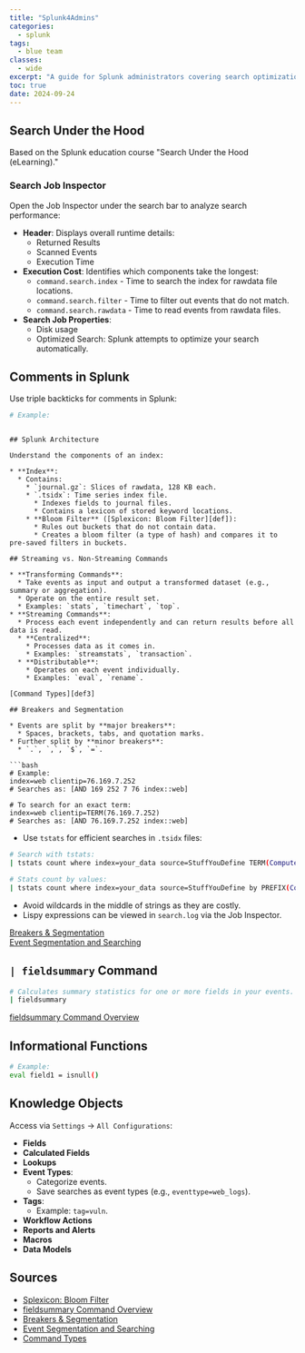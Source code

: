 ```yaml
---
title: "Splunk4Admins"
categories: 
  - splunk
tags:
  - blue team
classes: 
  - wide
excerpt: "A guide for Splunk administrators covering search optimization, architecture, and commands."
toc: true
date: 2024-09-24
---
```


## Search Under the Hood

Based on the Splunk education course "Search Under the Hood (eLearning)."

### Search Job Inspector

Open the Job Inspector under the search bar to analyze search performance:

* **Header**: Displays overall runtime details:
  * Returned Results
  * Scanned Events
  * Execution Time
* **Execution Cost**: Identifies which components take the longest:
  * `command.search.index` - Time to search the index for rawdata file locations.
  * `command.search.filter` - Time to filter out events that do not match.
  * `command.search.rawdata` - Time to read events from rawdata files.
* **Search Job Properties**:
  * Disk usage
  * Optimized Search: Splunk attempts to optimize your search automatically.

## Comments in Splunk

Use triple backticks for comments in Splunk:

```bash
# Example:
```
```

## Splunk Architecture

Understand the components of an index:

* **Index**:
  * Contains:
    * `journal.gz`: Slices of rawdata, 128 KB each.
    * `.tsidx`: Time series index file.
      * Indexes fields to journal files.
      * Contains a lexicon of stored keyword locations.
    * **Bloom Filter** ([Splexicon: Bloom Filter][def]):
      * Rules out buckets that do not contain data.
      * Creates a bloom filter (a type of hash) and compares it to pre-saved filters in buckets.

## Streaming vs. Non-Streaming Commands

* **Transforming Commands**:
  * Take events as input and output a transformed dataset (e.g., summary or aggregation).
  * Operate on the entire result set.
  * Examples: `stats`, `timechart`, `top`.
* **Streaming Commands**:
  * Process each event independently and can return results before all data is read.
  * **Centralized**:
    * Processes data as it comes in.
    * Examples: `streamstats`, `transaction`.
  * **Distributable**:
    * Operates on each event individually.
    * Examples: `eval`, `rename`.

[Command Types][def3]

## Breakers and Segmentation

* Events are split by **major breakers**:
  * Spaces, brackets, tabs, and quotation marks.
* Further split by **minor breakers**:
  * `.`, `,`, `$`, `=`.

```bash
# Example:
index=web clientip=76.169.7.252
# Searches as: [AND 169 252 7 76 index::web]

# To search for an exact term:
index=web clientip=TERM(76.169.7.252)
# Searches as: [AND 76.169.7.252 index::web]
```

* Use `tstats` for efficient searches in `.tsidx` files:

```bash
# Search with tstats:
| tstats count where index=your_data source=StuffYouDefine TERM(Computername=MyPC)

# Stats count by values:
| tstats count where index=your_data source=StuffYouDefine by PREFIX(Computername=)
```

* Avoid wildcards in the middle of strings as they are costly.
* Lispy expressions can be viewed in `search.log` via the Job Inspector.

[Breakers & Segmentation][def2]  
[Event Segmentation and Searching][def4]

## `| fieldsummary` Command

```bash
# Calculates summary statistics for one or more fields in your events.
| fieldsummary
```

[fieldsummary Command Overview][def1]

## Informational Functions

```bash
# Example:
eval field1 = isnull()
```

## Knowledge Objects

Access via `Settings` -> `All Configurations`:

* **Fields**
* **Calculated Fields**
* **Lookups**
* **Event Types**:
  * Categorize events.
  * Save searches as event types (e.g., `eventtype=web_logs`).
* **Tags**:
  * Example: `tag=vuln`.
* **Workflow Actions**
* **Reports and Alerts**
* **Macros**
* **Data Models**

## Sources

* [Splexicon: Bloom Filter][def]
* [fieldsummary Command Overview][def1]
* [Breakers & Segmentation][def2]
* [Event Segmentation and Searching][def4]
* [Command Types][def3]

[def]: https://docs.splunk.com/Splexicon:Bloomfilter  
[def1]: https://docs.splunk.com/Documentation/SCS/current/SearchReference/FieldsummaryCommandOverview  
[def2]: https://docs.splunk.com/Documentation/Splunk/latest/Data/Abouteventsegmentation  
[def4]: https://docs.splunk.com/Documentation/Splunk/latest/Search/Eventsegmentationandsearching  
[def3]: https://docs.splunk.com/Documentation/Splunk/latest/SearchReference/Commandsbytype